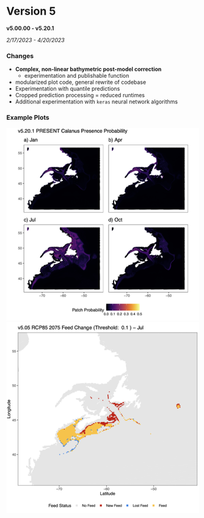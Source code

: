 # Version 5 

**v5.00.00 - v5.20.1**

*2/17/2023 - 4/20/2023*

### Changes

* **Complex, non-linear bathymetric post-model correction**
  * experimentation and publishable function
* modularized plot code, general rewrite of codebase
* Experimentation with quantile predictions
* Cropped prediction processing = reduced runtimes
* Additional experimentation with `keras` neural network algorithms

### Example Plots

![Raw present predictions](readme_imgs/image1.png)
![Feedplot 50% predictions, keras](readme_imgs/image2.png)
